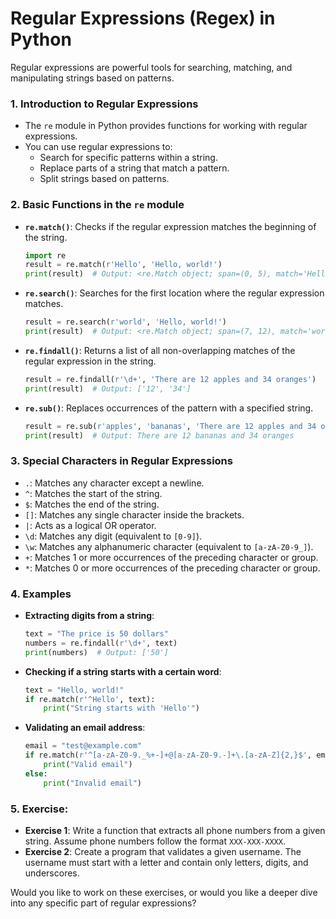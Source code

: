 # **Regular Expressions (Regex)** in Python

Regular expressions are powerful tools for searching, matching, and manipulating strings based on patterns.

### 1. **Introduction to Regular Expressions**
   - The `re` module in Python provides functions for working with regular expressions.
   - You can use regular expressions to:
     - Search for specific patterns within a string.
     - Replace parts of a string that match a pattern.
     - Split strings based on patterns.

### 2. **Basic Functions in the `re` module**

   - **`re.match()`**: Checks if the regular expression matches the beginning of the string.
     ```python
     import re
     result = re.match(r'Hello', 'Hello, world!')
     print(result)  # Output: <re.Match object; span=(0, 5), match='Hello'>
     ```

   - **`re.search()`**: Searches for the first location where the regular expression matches.
     ```python
     result = re.search(r'world', 'Hello, world!')
     print(result)  # Output: <re.Match object; span=(7, 12), match='world'>
     ```

   - **`re.findall()`**: Returns a list of all non-overlapping matches of the regular expression in the string.
     ```python
     result = re.findall(r'\d+', 'There are 12 apples and 34 oranges')
     print(result)  # Output: ['12', '34']
     ```

   - **`re.sub()`**: Replaces occurrences of the pattern with a specified string.
     ```python
     result = re.sub(r'apples', 'bananas', 'There are 12 apples and 34 oranges')
     print(result)  # Output: There are 12 bananas and 34 oranges
     ```

### 3. **Special Characters in Regular Expressions**
   - `.`: Matches any character except a newline.
   - `^`: Matches the start of the string.
   - `$`: Matches the end of the string.
   - `[]`: Matches any single character inside the brackets.
   - `|`: Acts as a logical OR operator.
   - `\d`: Matches any digit (equivalent to `[0-9]`).
   - `\w`: Matches any alphanumeric character (equivalent to `[a-zA-Z0-9_]`).
   - `+`: Matches 1 or more occurrences of the preceding character or group.
   - `*`: Matches 0 or more occurrences of the preceding character or group.

### 4. **Examples**
   - **Extracting digits from a string**:
     ```python
     text = "The price is 50 dollars"
     numbers = re.findall(r'\d+', text)
     print(numbers)  # Output: ['50']
     ```

   - **Checking if a string starts with a certain word**:
     ```python
     text = "Hello, world!"
     if re.match(r'^Hello', text):
         print("String starts with 'Hello'")
     ```

   - **Validating an email address**:
     ```python
     email = "test@example.com"
     if re.match(r'^[a-zA-Z0-9._%+-]+@[a-zA-Z0-9.-]+\.[a-zA-Z]{2,}$', email):
         print("Valid email")
     else:
         print("Invalid email")
     ```

### 5. **Exercise:**
   - **Exercise 1**: Write a function that extracts all phone numbers from a given string. Assume phone numbers follow the format `XXX-XXX-XXXX`.
   - **Exercise 2**: Create a program that validates a given username. The username must start with a letter and contain only letters, digits, and underscores.

Would you like to work on these exercises, or would you like a deeper dive into any specific part of regular expressions?